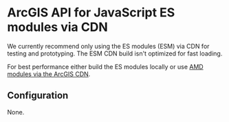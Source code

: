 # ArcGIS API for JavaScript ES modules via CDN

We currently recommend only using the ES modules (ESM) via CDN for testing and prototyping. The ESM CDN build isn't optimized for fast loading. 

For best performance either build the ES modules locally or use [AMD modules via the ArcGIS CDN](https://developers.arcgis.com/javascript/latest/install-and-set-up/#amd-modules-via-arcgis-cdn).

## Configuration

None. 
